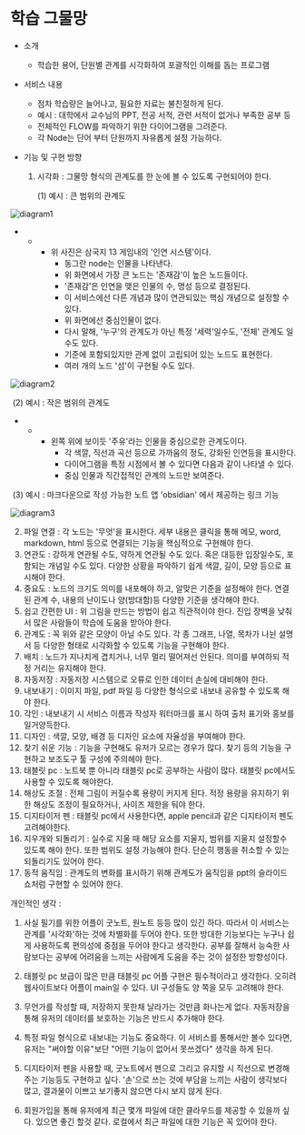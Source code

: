 # 학습 그물망

- 소개 

    - 학습한 용어, 단원별 관계를 시각화하여 포괄적인 이해를 돕는 프로그램

- 서비스 내용

    - 점차 학습량은 늘어나고, 필요한 자료는 불친절하게 된다.
    - 예시 : 대학에서 교수님의 PPT, 전공 서적, 관련 서적이 없거나 부족한 공부 등
    - 전체적인 FLOW를 파악하기 위한 다이어그램을 그려준다.
    - 각 Node는 단어 부터 단원까지 자유롭게 설정 가능하다.

- 기능 및 구현 방향

    1. 시각화 : 그물망 형식의 관계도를 한 눈에 볼 수 있도록 구현되어야 한다. 

        (1) 예시 : 큰 범위의 관계도

![diagram1](C:\coding\blog\junsoopooh.github.io\img\diagram1.png)

- - - 위 사진은 삼국지 13 게임내의 '인연 시스템'이다.
        - 동그란 node는 인물을 나타낸다.
        - 위 화면에서 가장 큰 노드는 '존재감'이 높은 노드들이다.
        - '존재감'은 인연을 맺은 인물의 수, 명성 등으로 결정된다.
        - 이 서비스에선 다른 개념과 많이 연관되있는 핵심 개념으로 설정할 수 있다.
        - 위 화면에선 중심인물이 없다.
        - 다시 말해, '누구'의 관계도가 아닌 특정 '세력'일수도, '전체' 관계도 일수도 있다.
        - 기준에 포함되있지만 관계 없이 고립되어 있는 노드도 표현한다.
        - 여러 개의 노드 '섬'이 구현될 수도 있다.



 ![diagram2](C:\coding\blog\junsoopooh.github.io\img\diagram2.png)

​		(2) 예시 : 작은 범위의 관계도

- - - 왼쪽 위에 보이듯 '주유'라는 인물을 중심으로한 관계도이다.
        - 각 색깔, 직선과 곡선 등으로 가까움의 정도, 강화된 인연등을 표시한다.
        - 다이어그램을 특정 시점에서 볼 수 있다면 다음과 같이 나타낼 수 있다.
        - 중심 인물과 직간접적인 관계의 노드만 보여준다.

​		(3) 예시 : 마크다운으로 작성 가능한 노트 앱 'obsidian' 에서 제공하는 링크 기능

![diagram3](C:\coding\blog\junsoopooh.github.io\img\diagram3.png)



2. 파일 연결 : 각 노드는 '무엇'을 표시한다. 세부 내용은 클릭을 통해 메모, word, markdown, html 등으로 연결되는 기능을 핵심적으로 구현해야 한다.
3. 연관도 : 강하게 연관될 수도, 약하게 연관될 수도 있다. 혹은 대등한 입장일수도, 포함되는 개념일 수도 있다. 다양한 상황을 파악하기 쉽게 색깔, 길이, 모양 등으로 표시해야 한다.
4. 중요도 : 노드의 크기도 의미를 내포해야 하고, 알맞은 기준을 설정해야 한다. 연결된 관계 수, 내용의 난이도나 양(방대함)등 다양한 기준을 생각해야 한다.
5. 쉽고 간편한 UI : 위 그림을 만드는 방법이 쉽고 직관적이야 한다. 진입 장벽을 낮춰서 많은 사람들이 학습에 도움을 받아야 한다.
6. 관계도 : 꼭 위와 같은 모양이 아닐 수도 있다. 각 종 그래프, 나열, 목차가 나뉜 설명서 등 다양한 형태로 시각화할 수 있도록 기능을 구현해야 한다.
7. 배치 : 노드가 지나치게 겹치거나, 너무 멀리 떨어져선 안된다. 의미를 부여하되 적정 거리는 유지해야 한다.
8. 자동저장 : 자동저장 시스템으로 오류로 인한 데이터 손실에 대비해야 한다.
9. 내보내기 : 이미지 파일, pdf 파일 등 다양한 형식으로 내보내 공유할 수 있도록 해야 한다.
10. 각인 : 내보내기 시 서비스 이름과 작성자 워터마크를 표시 하여 출처 표기와 홍보를 일거양득한다.
11. 디자인 : 색깔, 모양, 배경 등 디자인 요소에 자율성을 부여해야 한다.
12. 찾기 쉬운 기능 : 기능을 구현해도 유저가 모르는 경우가 많다. 찾기 등의 기능을 구현하고 보조도구 툴 구성에 주의헤야 한다.
13. 태블릿 pc : 노트북 뿐 아니라 태블릿 pc로 공부하는 사람이 많다. 태블릿 pc에서도 사용할 수 있도록 해야한다.
14. 해상도 조절 : 전체 그림이 커질수록 용량이 커지게 된다. 적정 용량을 유지하기 위한 해상도 조정이 필요하거나, 사이즈 제한을 둬야 한다.
15. 디지타이저 펜 : 태블릿 pc에서 사용한다면, apple pencil과 같은 디지타이저 펜도 고려해야한다.
16. 지우개와 되돌리기 : 실수로 지울 때 해당 요소를 지울지, 범위를 지울지 설정할수 있도록 해야 한다. 또한 범위도 설정 가능해야 한다. 단순히 행동을 취소할 수 있는 되돌리기도 있어야 한다.
17. 동적 움직임 : 관계도의 변화를 표시하기 위해 관계도가 움직임을 ppt의 슬라이드 쇼처럼 구현할 수 있어야 한다. 



개인적인 생각 : 

1. 사실 필기를 위한 어플이 굿노트, 원노트 등등 많이 있긴 하다. 따라서 이 서비스는 관계를 '시각화'하는 것에 차별화를 두어야 한다. 또한 방대한 기능보다는 누구나 쉽게 사용하도록 편의성에 중점을 두어야 한다고 생각한다. 공부를 잘해서 능숙한 사람보다는 공부에 어려움을 느끼는 사람에게 도움을 주는 것이 설정한 방향성이다.

2. 태블릿 pc 보급이 많은 만큼 태블릿 pc 어플 구현은 필수적이라고 생각한다. 오히려 웹사이트보다 어플이 main일 수 있다. UI 구성들도 양 쪽을 모두 고려해야 한다.

3. 무언가를 작성할 때, 저장하지 못한채 날라가는 것만큼 화나는게 없다. 자동저장을 통해 유저의 데이터를 보호하는 기능은 반드시 추가해야 한다.

4. 특정 파일 형식으로 내보내는 기능도 중요하다. 이 서비스를 통해서만 볼수 있다면,유저는 "써야할 이유"보단 "어떤 기능이 없어서 못쓰겠다" 생각을 하게 된다.

5. 디지타이저 펜을 사용할 때, 굿노트에서 펜으로 그리고 유지할 시 직선으로 변경해주는 기능등도 구현하고 싶다. '손'으로 쓰는 것에 부담을 느끼는 사람이 생각보다 많고, 결과물이 이쁘고 보기좋지 않으면 다시 보지 않게 된다.

6. 회원가입을 통해 유저에게 최근 몇개 파일에 대한 클라우드를 제공할 수 있을까 싶다. 있으면 좋긴 할것 같다. 로컬에서 최근 파일에 대한 기능은 꼭 있어야 한다.

    



